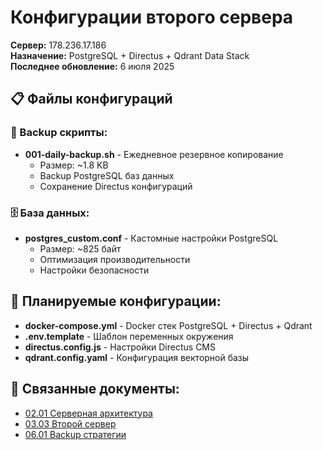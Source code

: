 # Конфигурации второго сервера

**Сервер:** 178.236.17.186  
**Назначение:** PostgreSQL + Directus + Qdrant Data Stack  
**Последнее обновление:** 6 июля 2025

## 📋 Файлы конфигураций

### 🔧 Backup скрипты:
- **001-daily-backup.sh** - Ежедневное резервное копирование
  - Размер: ~1.8 KB  
  - Backup PostgreSQL баз данных
  - Сохранение Directus конфигураций

### 🗄️ База данных:
- **postgres_custom.conf** - Кастомные настройки PostgreSQL
  - Размер: ~825 байт
  - Оптимизация производительности
  - Настройки безопасности

## 🎯 Планируемые конфигурации:

- **docker-compose.yml** - Docker стек PostgreSQL + Directus + Qdrant
- **.env.template** - Шаблон переменных окружения
- **directus.config.js** - Настройки Directus CMS
- **qdrant.config.yaml** - Конфигурация векторной базы

## 🔗 Связанные документы:

- [02.01 Серверная архитектура](../../02-01-servers/)
- [03.03 Второй сервер](../../../03-software-stack/03-03-server2/)
- [06.01 Backup стратегии](../../../06-operations/06-01-backup/)
